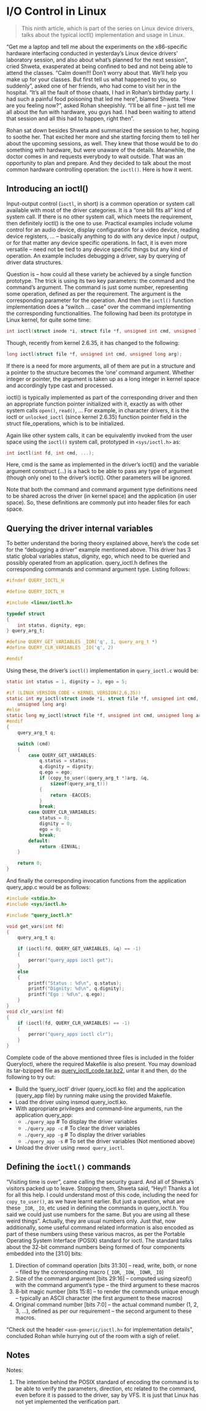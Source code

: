 # I/O Control in Linux

> This ninth article, which is part of the series on Linux device drivers, talks about the typical ioctl() implementation and usage in Linux.

“Get me a laptop and tell me about the experiments on the x86-specific hardware interfacing conducted in yesterday’s Linux device drivers’ laboratory session, and also about what’s planned for the next session”, cried Shweta, exasperated at being confined to bed and not being able to attend the classes. “Calm down!!! Don’t worry about that. We’ll help you make up for your classes. But first tell us what happened to you, so suddenly”, asked one of her friends, who had come to visit her in the hospital. “It’s all the fault of those chaats, I had in Rohan’s birthday party. I had such a painful food poisoning that led me here”, blamed Shweta. “How are you feeling now?”, asked Rohan sheepishly. “I’ll be all fine – just tell me all about the fun with hardware, you guys had. I had been waiting to attend that session and all this had to happen, right then”.

Rohan sat down besides Shweta and summarized the session to her, hoping to soothe her. That excited her more and she starting forcing them to tell her about the upcoming sessions, as well. They knew that those would be to do something with hardware, but were unaware of the details. Meanwhile, the doctor comes in and requests everybody to wait outside. That was an opportunity to plan and prepare. And they decided to talk about the most common hardware controlling operation: the `ioctl()`. Here is how it went.

## Introducing an ioctl()

Input-output control (`ioctl`, in short) is a common operation or system call available with most of the driver categories. It is a “one bill fits all” kind of system call. If there is no other system call, which meets the requirement, then definitely ioctl() is the one to use. Practical examples include volume control for an audio device, display configuration for a video device, reading device registers, … – basically anything to do with any device input / output, or for that matter any device specific operations. In fact, it is even more versatile – need not be tied to any device specific things but any kind of operation. An example includes debugging a driver, say by querying of driver data structures.

Question is – how could all these variety be achieved by a single function prototype. The trick is using its two key parameters: the command and the command’s argument. The command is just some number, representing some operation, defined as per the requirement. The argument is the corresponding parameter for the operation. And then the `ioctl()` function implementation does a “switch … case” over the command implementing the corresponding functionalities. The following had been its prototype in Linux kernel, for quite some time:

```C
int ioctl(struct inode *i, struct file *f, unsigned int cmd, unsigned long arg);
```

Though, recently from kernel 2.6.35, it has changed to the following:

```C
long ioctl(struct file *f, unsigned int cmd, unsigned long arg);
```

If there is a need for more arguments, all of them are put in a structure and a pointer to the structure becomes the ‘one’ command argument. Whether integer or pointer, the argument is taken up as a long integer in kernel space and accordingly type cast and processed.

ioctl() is typically implemented as part of the corresponding driver and then an appropriate function pointer initialized with it, exactly as with other system calls `open()`, `read()`, … For example, in character drivers, it is the ioctl or `unlocked_ioctl` (since kernel 2.6.35) function pointer field in the struct file_operations, which is to be initialized.

Again like other system calls, it can be equivalently invoked from the user space using the `ioctl()` system call, prototyped in `<sys/ioctl.h>` as:

```C
int ioctl(int fd, int cmd, ...);
```

Here, cmd is the same as implemented in the driver’s ioctl() and the variable argument construct (…) is a hack to be able to pass any type of argument (though only one) to the driver’s ioctl(). Other parameters will be ignored.

Note that both the command and command argument type definitions need to be shared across the driver (in kernel space) and the application (in user space). So, these definitions are commonly put into header files for each space.

## Querying the driver internal variables

To better understand the boring theory explained above, here’s the code set for the “debugging a driver” example mentioned above. This driver has 3 static global variables status, dignity, ego, which need to be queried and possibly operated from an application. query_ioctl.h defines the corresponding commands and command argument type. Listing follows:

```C
#ifndef QUERY_IOCTL_H

#define QUERY_IOCTL_H

#include <linux/ioctl.h>

typedef struct
{
	int status, dignity, ego;
} query_arg_t;

#define QUERY_GET_VARIABLES _IOR('q', 1, query_arg_t *)
#define QUERY_CLR_VARIABLES _IO('q', 2)

#endif
```

Using these, the driver’s `ioctl()` implementation in `query_ioctl.c` would be:

```C
static int status = 1, dignity = 3, ego = 5;

#if (LINUX_VERSION_CODE < KERNEL_VERSION(2,6,35))
static int my_ioctl(struct inode *i, struct file *f, unsigned int cmd,
	unsigned long arg)
#else
static long my_ioctl(struct file *f, unsigned int cmd, unsigned long arg)
#endif
{
	query_arg_t q;

	switch (cmd)
	{
		case QUERY_GET_VARIABLES:
			q.status = status;
			q.dignity = dignity;
			q.ego = ego;
			if (copy_to_user((query_arg_t *)arg, &q,
				sizeof(query_arg_t)))
			{
				return -EACCES;
			}
			break;
		case QUERY_CLR_VARIABLES:
			status = 0;
			dignity = 0;
			ego = 0;
			break;
		default:
			return -EINVAL;
	}

	return 0;
}
```

And finally the corresponding invocation functions from the application query_app.c would be as follows:

```C
#include <stdio.h>
#include <sys/ioctl.h>

#include "query_ioctl.h"

void get_vars(int fd)
{
	query_arg_t q;

	if (ioctl(fd, QUERY_GET_VARIABLES, &q) == -1)
	{
		perror("query_apps ioctl get");
	}
	else
	{
		printf("Status : %d\n", q.status);
		printf("Dignity: %d\n", q.dignity);
		printf("Ego	: %d\n", q.ego);
	}
}
void clr_vars(int fd)
{
	if (ioctl(fd, QUERY_CLR_VARIABLES) == -1)
	{
		perror("query_apps ioctl clr");
	}
}
```

Complete code of the above mentioned three files is included in the folder QueryIoctl, where the required Makefile is also present. You may download its tar-bzipped file as [query_ioctl_code.tar.bz2](http://sysplay.in/blog/code/query_ioctl_code.tar.bz2), untar it and then, do the following to try out:

- Build the ‘query_ioctl’ driver (query_ioctl.ko file) and the application (query_app file) by running make using the provided Makefile.
- Load the driver using insmod query_ioctl.ko.
- With appropriate privileges and command-line arguments, run the application query_app:
    - `./query_app` # To display the driver variables
    - `./query_app -c` # To clear the driver variables
    - `./query_app -g` # To display the driver variables
    - `./query_app -s` # To set the driver variables (Not mentioned above)
- Unload the driver using `rmmod query_ioctl`.

## Defining the `ioctl()` commands

“Visiting time is over”, came calling the security guard. And all of Shweta’s visitors packed up to leave. Stopping them, Shweta said, “Hey!! Thanks a lot for all this help. I could understand most of this code, including the need for `copy_to_user()`, as we have learnt earlier. But just a question, what are these `_IOR`, `_IO`, etc used in defining the commands in query_ioctl.h. You said we could just use numbers for the same. But you are using all these weird things”. Actually, they are usual numbers only. Just that, now additionally, some useful command related information is also encoded as part of these numbers using these various macros, as per the Portable Operating System Interface (POSIX) standard for ioctl. The standard talks about the 32-bit command numbers being formed of four components embedded into the [31:0] bits:

1. Direction of command operation [bits 31:30] – read, write, both, or none – filled by the corresponding macro (`_IOR`, `_IOW`, `_IOWR`, `_IO`)
2. Size of the command argument [bits 29:16] – computed using sizeof() with the command argument’s type – the third argument to these macros
3. 8-bit magic number [bits 15:8] – to render the commands unique enough – typically an ASCII character (the first argument to these macros)
4. Original command number [bits 7:0] – the actual command number (1, 2, 3, …), defined as per our requirement – the second argument to these macros.

“Check out the header `<asm-generic/ioctl.h>` for implementation details”, concluded Rohan while hurrying out of the room with a sigh of relief.

## Notes

Notes:

1. The intention behind the POSIX standard of encoding the command is to be able to verify the parameters, direction, etc related to the command, even before it is passed to the driver, say by VFS. It is just that Linux has not yet implemented the verification part.




